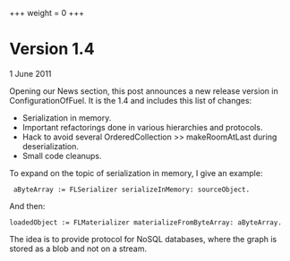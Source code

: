 +++
weight = 0
+++

# Version 1.4
1 June 2011

Opening our News section, this post announces a new release version in ConfigurationOfFuel. It is the 1.4 and includes this list of changes:

- Serialization in memory.
- Important refactorings done in various hierarchies and protocols.
- Hack to avoid several OrderedCollection >> makeRoomAtLast during deserialization.
- Small code cleanups.

To expand on the topic of serialization in memory, I give an example:
```smalltalk
 aByteArray := FLSerializer serializeInMemory: sourceObject.
 ```

And then:
```smalltalk
loadedObject := FLMaterializer materializeFromByteArray: aByteArray.
```

The idea is to provide protocol for NoSQL databases, where the graph is stored as a blob and not on a stream.